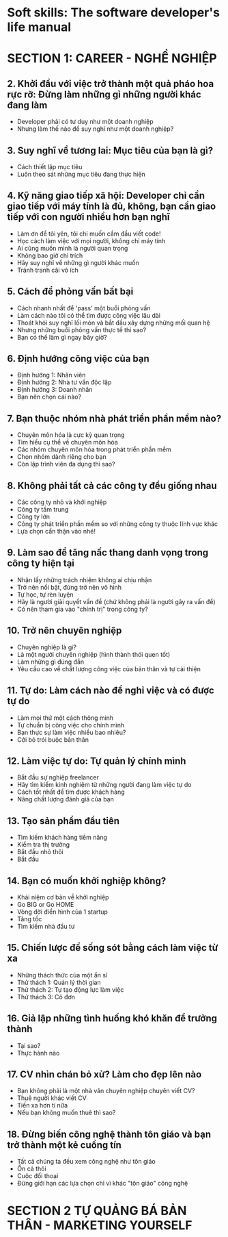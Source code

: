# Soft skills: The software developer's life manual

# SECTION 1: CAREER - NGHỀ NGHIỆP

## 2. Khởi đầu với việc trở thành một quả pháo hoa rực rỡ: Đừng làm những gì những người khác đang làm
- Developer phải có tư duy như một doanh nghiệp
- Nhưng làm thế nào để suy nghĩ như một doanh nghiệp?

## 3. Suy nghĩ về tương lai: Mục tiêu của bạn là gì?
- Cách thiết lập mục tiêu
- Luôn theo sát những mục tiêu đang thực hiện

## 4. Kỹ năng giao tiếp xã hội: Developer chỉ cần giao tiếp với máy tính là đủ, không, bạn cần giao tiếp với con người nhiều hơn bạn nghĩ
- Làm ơn để tôi yên, tôi chỉ muốn cắm đầu viết code!
- Học cách làm việc với mọi người, không chỉ máy tính
- Ai cũng muốn mình là người quan trọng 
- Không bao giờ chỉ trích
- Hãy suy nghĩ về những gì người khác muốn
- Tránh tranh cãi vô ích

## 5. Cách để phỏng vấn bất bại
- Cách nhanh nhất để 'pass' một buổi phỏng vấn
- Làm cách nào tôi có thể tìm được công việc lâu dài
- Thoát khỏi suy nghĩ lối mòn và bắt đầu xây dựng những mối quan hệ
- Nhưng những buổi phỏng vấn thực tế thì sao?
- Bạn có thể làm gì ngay bây giờ?

## 6. Định hướng công việc của bạn
- Định hướng 1: Nhân viên
- Định hướng 2: Nhà tư vấn độc lập
- Định hướng 3: Doanh nhân
- Bạn nên chọn cái nào?

## 7. Bạn thuộc nhóm nhà phát triển phần mềm nào?
- Chuyên môn hóa là cực kỳ quan trọng
- Tìm hiểu cụ thể về chuyên môn hóa
- Các nhóm chuyên môn hóa trong phát triển phần mềm
- Chọn nhóm dành riêng cho bạn
- Còn lập trình viên đa dụng thì sao?

## 8. Không phải tất cả các công ty đều giống nhau
- Các công ty nhỏ và khởi nghiệp
- Công ty tầm trung
- Công ty lớn
- Công ty phát triển phần mềm so với những công ty thuộc lĩnh vực khác
- Lựa chọn cẩn thận vào nhé!

## 9. Làm sao để tăng nấc thang danh vọng trong công ty hiện tại
- Nhận lấy những trách nhiệm không ai chịu nhận
- Trở nên nổi bật, đừng trở nên vô hình
- Tự học, tự rèn luyện
- Hãy là người giải quyết vấn đề (chứ không phải là người gây ra vấn đề)
- Có nên tham gia vào "chính trị" trong công ty?

## 10. Trở nên chuyên nghiệp
- Chuyên nghiệp là gì?
- Là một người chuyên nghiệp (hình thành thói quen tốt)
- Làm những gì đúng đắn
- Yêu cầu cao về chất lượng công việc của bản thân và tự cải thiện

## 11. Tự do: Làm cách nào để nghỉ việc và có được tự do
- Làm mọi thứ một cách thông minh
- Tự chuẩn bị công việc cho chính mình
- Bạn thực sự làm việc nhiều bao nhiêu?
- Cởi bỏ trói buộc bản thân

## 12. Làm việc tự do: Tự quản lý chính mình
- Bắt đầu sự nghiệp freelancer
- Hãy tìm kiếm kinh nghiệm từ những người đang làm việc tự do
- Cách tốt nhất để tìm được khách hàng
- Nâng chất lượng đánh giá của bạn

## 13. Tạo sản phẩm đầu tiên
- Tìm kiếm khách hàng tiềm năng
- Kiểm tra thị trường
- Bắt đầu nhỏ thôi
- Bắt đầu

## 14. Bạn có muốn khởi nghiệp không?
- Khái niệm cơ bản về khởi nghiệp
- Go BIG or Go HOME
- Vòng đời điển hình của 1 startup
- Tăng tốc
- Tìm kiếm nhà đầu tư

## 15. Chiến lược để sống sót bằng cách làm việc từ xa
- Những thách thức của một ẩn sĩ
- Thử thách 1: Quản lý thời gian
- Thử thách 2: Tự tạo động lực làm việc
- Thử thách 3: Cô đơn

## 16. Giả lập những tình huống khó khăn để trưởng thành
- Tại sao?
- Thực hành nào

## 17. CV nhìn chán bỏ xừ? Làm cho đẹp lên nào
- Bạn không phải là một nhà văn chuyên nghiệp chuyên viết CV?
- Thuê người khác viết CV
- Tiến xa hơn tí nữa
- Nếu bạn không muốn thuê thì sao? 

## 18. Đừng biến công nghệ thành tôn giáo và bạn trở thành một kẻ cuồng tín
- Tất cả chúng ta đều xem công nghệ như tôn giáo
- Ổn cả thôi
- Cuộc đối thoại
- Đừng giới hạn các lựa chọn chỉ vì khác "tôn giáo" công nghệ

# SECTION 2 TỰ QUẢNG BÁ BẢN THÂN - MARKETING YOURSELF
